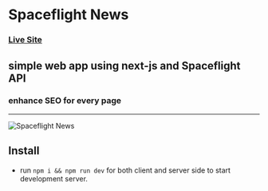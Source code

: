 # Spaceflight News

### [Live Site](https://60156dd1d9325c4ca381c892--elastic-meitner-a20ce5.netlify.app/)
## simple web app using next-js and Spaceflight API 

### enhance **SEO** for every page 

---
![Spaceflight News ](https://www.mediafire.com/convkey/5d91/6m0nfiv5ylosombzg.jpg)

## Install

- run `npm i && npm run dev` for both client and server side to start development server.
